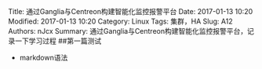 Title: 通过Ganglia与Centreon构建智能化监控报警平台
Date: 2017-01-13 10:20
Modified: 2017-01-13 10:20
Category: Linux
Tags: 集群，HA
Slug: A12
Authors: nJcx
Summary: 通过Ganglia与Centreon构建智能化监控报警平台，记录一下学习过程
##第一篇测试
- markdown语法
